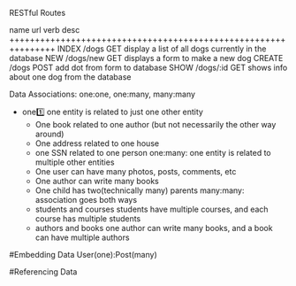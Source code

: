 RESTful Routes

name			url			verb		desc
+++++++++++++++++++++++++++++++++++++++++++++++++++++++++++++++
INDEX			/dogs		GET			display a list of all dogs currently in the database
NEW				/dogs/new	GET			displays a form to make a new dog
CREATE			/dogs		POST		add dot from form to database
SHOW			/dogs/:id	GET			shows info about one dog from the database

Data Associations:
one:one, one:many, many:many
- one:one: one entity is related to just one other entity
	- One book related to one author (but not necessarily the other way around)
	- One address related to one house
	- one SSN related to one person
one:many: one entity is related to multiple other entities
	- One user can have many photos, posts, comments, etc
	- One author can write many books
	- One child has two(technically many) parents
many:many: association goes both ways
	- students and courses
		students have multiple courses, and each course has multiple students
	- authors and books
		one author can write many books, and a book can have multiple authors

#Embedding Data
User(one):Post(many)

#Referencing Data
